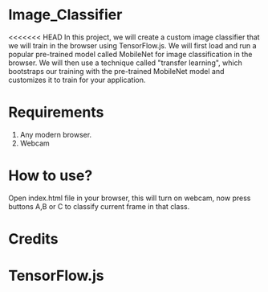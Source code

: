 # Image_Classifier
<<<<<<< HEAD
  In this project, we will create a custom image classifier that we will train in the browser using TensorFlow.js. We will first load and run a popular pre-trained model called MobileNet for image classification in the browser. We will then use a technique called "transfer learning", which bootstraps our training with the pre-trained MobileNet model and customizes it to train for your application.
# Requirements
  1. Any modern browser.
  2. Webcam
# How to use?
  Open index.html file in your browser, this will turn on webcam, now press buttons A,B or C to classify current frame in that class.
# Credits
  TensorFlow.js
=======
